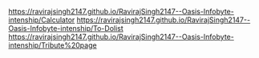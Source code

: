 https://ravirajsingh2147.github.io/RavirajSingh2147--Oasis-Infobyte-intenship/Calculator
https://ravirajsingh2147.github.io/RavirajSingh2147--Oasis-Infobyte-intenship/To-Dolist
https://ravirajsingh2147.github.io/RavirajSingh2147--Oasis-Infobyte-intenship/Tribute%20page
